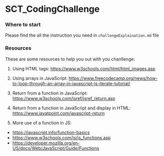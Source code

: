 # SCT_CodingChallenge

### Where to start

Please find the all the instruction you need in `challengeExplaination.md` file

### Resources

These are some resources to help you out with you chanllenge:

1. Using HTML tags: https://www.w3schools.com/html/html_images.asp
2. Using arrays in JavaScript: https://www.freecodecamp.org/news/how-to-loop-through-an-array-in-javascript-js-iterate-tutorial/

3. Return from a function in JavaScript: https://www.w3schools.com/jsref/jsref_return.asp
4. Return from a function in JavaScript and display in HTML: https://www.javatpoint.com/javascript-return

5. More use of a function in JS:

- https://javascript.info/function-basics
- https://www.w3schools.com/js/js_functions.asp
- https://developer.mozilla.org/en-US/docs/Web/JavaScript/Guide/Functions
